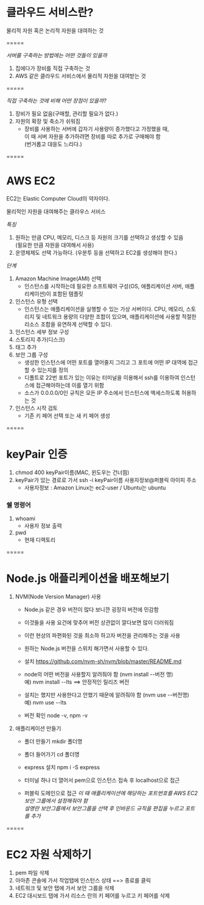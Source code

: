# 클라우드 서비스란?

물리적 자원 혹은 논리적 자원을 대여하는 것 <br>

=====


_서버를 구축하는 방법에는 어떤 것들이 있을까_

1. 집에다가 장비를 직접 구축하는 것
2. AWS 같은 클라우드 서비스에서 물리적 자원을 대여받는 것


=====

_직접 구축하는 것에 비해 어떤 장점이 있을까?_

1. 장비가 필요 없음(구매할, 관리할 필요가 없다.)
2. 자원의 확장 및 축소가 쉬워짐 
    - 장비를 사용하는 서버에 갑자기 사용량이 증가했다고 가정했을 때, <br>
      이 때 서버 자원을 추가하려면 장비를 따로 추가로 구매해야 함 <br>
      (번거롭고 대응도 느리다.)


=====

# AWS EC2

EC2는 Elastic Computer Cloud의 약자이다. 

물리적인 자원을 대여해주는 클라우스 서비스 

_특징_

1. 원하는 만큼 CPU, 메모리, 디스크 등 자원의 크기를 선택하고 생성할 수 있음 <br>
(필요한 만큼 자원을 대여해서 사용)
2. 운영체제도 선택 가능하다. 
(우분투 등을 선택하고 EC2를 생성해야 한다.)


_단계_

1. Amazon Machine Image(AMI) 선택
    - 인스턴스를 시작하는데 필요한 소프트웨어 구성(OS, 애플리케이션 서버, 애플리케이션)이 포함된 템플릿
2. 인스턴스 유형 선택
    - 인스턴스는 애플리케이션을 실행할 수 있는 가상 서버이다. CPU, 메모리, 스토리지 및 네트워크 용량의 다양한 조합이 있으며, 애플리케이션에 사용할 적절한 리소스 조합을 유연하게 선택할 수 있다. 
3. 인스턴스 세부 정보 구성
4. 스토리지 추가(디스크)
5. 태그 추가
6. 보안 그룹 구성
    - 생성한 인스턴스에 어떤 포트를 열어줄지 그리고 그 포트에 어떤 IP 대역에 접근할 수 있는지를 정의 
    - 디폴트로 22번 포트가 있는 이유는 터미널을 이용해서 ssh를 이용하여 인스턴스에 접근해야하는데 이를 열기 위함
    - 소스가 0.0.0.0/0인 규칙은 모든 IP 주소에서 인스턴스에 액세스하도록 허용하는 것
7. 인스턴스 시작 검토
    - 기존 키 페어 선택 또는 새 키 페어 생성 


===== 

# keyPair 인증

1. chmod 400 keyPair이름(MAC, 윈도우는 건너띔)
2. keyPair가 있는 경로로 가서 ssh -i keyPair이름 사용자정보@퍼블릭 아이피 주소
    - 사용자정보 : Amazon Linux는 ec2-user / Ubuntu는 ubuntu


### 쉘 명령어

1. whoami
    - 사용자 정보 출력 
2. pwd
    - 현재 디렉토리 


=====


# Node.js 애플리케이션을 배포해보기

1. NVM(Node Version Manager) 사용
    - Node.js 같은 경우 버전이 많다 보니깐 굉장히 버전에 민감함 
    - 이것들을 사용 요건에 맞추어 버전 상관없이 깔다보면 많이 더러워짐 

    - 이런 현상의 파편화된 것을 최소하 하고자 버전을 관리해주는 것을 사용 
    - 원하는 Node.js 버전을 스위치 해가면서 사용할 수 있다. 

    - 설치 https://github.com/nvm-sh/nvm/blob/master/README.md
    - node의 어떤 버전을 사용할지 알려줘야 함 (nvm install --버전 명)
      <br> 예) nvm install --lts ==> 안정적인 릴리즈 버전  
    - 설치는 했지만 사용한다고 안했기 때문에 알려줘야 함 (nvm use --버전명)
      <br> 예) nvm use --lts
    - 버전 확인 node -v, npm -v

2. 애플리케이션 만들기
    - 폴더 만들기 mkdir 폴더명
    - 폴더 들어가기 cd 폴더명
    - express 설치 npm i -S express

    - 터미널 하나 더 열어서 pem으로 인스턴스 접속 후 localhost으로 접근 
    - 퍼블릭 도메인으로 접근
        <em>이 때 애플리케이션에 해당하는 포트번호를 AWS EC2 보안 그룹에서 설정해줘야 함 </em>
        <br><em>설명란 보안그룹에서 보안그룹을 선택 후 인바운드 규칙을 편집을 누르고 포트를 추가</em>


=====

# EC2 자원 삭제하기

1. pem 파일 삭제 
2. 아마존 콘솔에 가서 작업탭에 인스턴스 상태 ==> 종료를 클릭 
3. 네트워크 및 보안 탭에 가서 보안 그룹을 삭제
4. EC2 대시보드 탭에 가서 리소스 란의 키 페어를 누르고 키 페어를 삭제 
